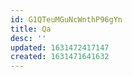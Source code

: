 ```yaml
---
id: G1QTeuMGuNcWnthP96gYn
title: Qa
desc: ''
updated: 1631472417147
created: 1631471641632
---
```


